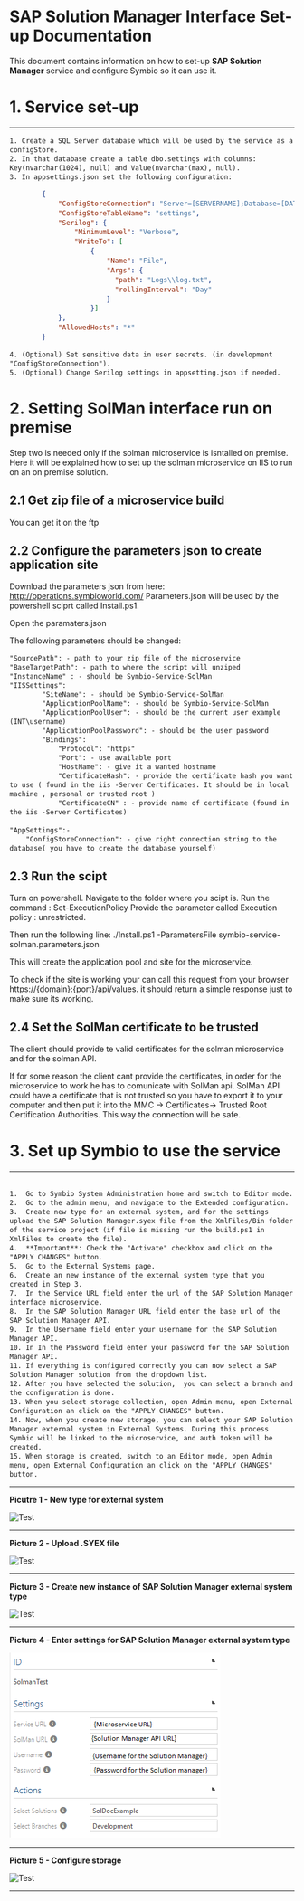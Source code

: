 
# SAP Solution Manager Interface Set-up Documentation

This document contains information on how to set-up **SAP Solution Manager** service and configure Symbio so it can use it.

# 1. Service set-up   

***

    1. Create a SQL Server database which will be used by the service as a configStore.
    2. In that database create a table dbo.settings with columns: Key(nvarchar(1024), null) and Value(nvarchar(max), null).
    3. In appsettings.json set the following configuration:
```json
        {
            "ConfigStoreConnection": "Server=[SERVERNAME];Database=[DATABASENAME];Trusted_Connection=True;",
            "ConfigStoreTableName": "settings",
            "Serilog": {
                "MinimumLevel": "Verbose",
                "WriteTo": [
                    {
                        "Name": "File",
                        "Args": {
                          "path": "Logs\\log.txt",
                          "rollingInterval": "Day"
                        }
                    }]
            },
            "AllowedHosts": "*"
        }
```
    4. (Optional) Set sensitive data in user secrets. (in development "ConfigStoreConnection").
    5. (Optional) Change Serilog settings in appsetting.json if needed.


# 2. Setting SolMan interface run on premise 
Step two is needed only if the solman microservice is isntalled on premise.
Here it will be explained how to set up the solman microservice on IIS to run on an on premise solution.

## 2.1 Get zip file of a microservice build

You can get it on the ftp 

## 2.2 Configure the parameters json to create application site

Download the parameters json from here:
http://operations.symbioworld.com/
Parameters.json will be used by the powershell sciprt called Install.ps1. 

Open the paramaters.json

The following parameters should be changed:

    "SourcePath": - path to your zip file of the microservice 
    "BaseTargetPath": - path to where the script will unziped
    "InstanceName" : - should be Symbio-Service-SolMan
    "IISSettings":
            "SiteName": - should be Symbio-Service-SolMan
            "ApplicationPoolName": - should be Symbio-Service-SolMan
            "ApplicationPoolUser": - should be the current user example (INT\username)
            "ApplicationPoolPassword": - should be the user password
            "Bindings": 
                "Protocol": "https"
                "Port": - use available port
                "HostName": - give it a wanted hostname
                "CertificateHash": - provide the certificate hash you want to use ( found in the iis -Server Certificates. It should be in local machine , personal or trusted root )
                "CertificateCN" : - provide name of certificate (found in the iis -Server Certificates)
                
    "AppSettings":-
        "ConfigStoreConnection": - give right connection string to the database( you have to create the database yourself)
        
## 2.3 Run the scipt
Turn on powershell.
Navigate to the folder where you scipt is.
Run the command :
Set-ExecutionPolicy
Provide the parameter called Execution policy : unrestricted.

Then run the following line:
 ./Install.ps1 -ParametersFile symbio-service-solman.parameters.json
 
 This will create the application pool and site for the microservice.
 
 To check if the site is working your can call this request from your browser
 https://{domain}:{port}/api/values.
 it should return a simple response just to make sure its working.
 
## 2.4 Set the SolMan certificate to be trusted
 The client should provide te valid certificates for the solman microservice and for the solman API.
 
 If for some reason the client cant provide the certificates, in order for the microservice to work he has to comunicate with SolMan api.
 SolMan API could have a certificate that is not trusted so you  have to export it to your computer and then put it into the MMC -> Certificates-> Trusted Root Certification Authorities. This way the connection will be safe.
 
 
# 3. Set up Symbio to use the service   

***
<pre><code>
1.  Go to Symbio System Administration home and switch to Editor mode.
2.  Go to the admin menu, and navigate to the Extended configuration.
3.  Create new type for an external system, and for the settings upload the SAP Solution Manager.syex file from the XmlFiles/Bin folder of the service project (if file is missing run the build.ps1 in XmlFiles to create the file).
4.  **Important**: Check the &quot;Activate&quot; checkbox and click on the &quot;APPLY CHANGES&quot; button.
5.  Go to the External Systems page.
6.  Create an new instance of the external system type that you created in Step 3.
7.  In the Service URL field enter the url of the SAP Solution Manager interface microservice.
8.  In the SAP Solution Manager URL field enter the base url of the SAP Solution Manager API.
9.  In the Username field enter your username for the SAP Solution Manager API.
10. In In the Password field enter your password for the SAP Solution Manager API.
11. If everything is configured correctly you can now select a SAP Solution Manager solution from the dropdown list.
12. After you have selected the solution,  you can select a branch and the configuration is done.
13. When you select storage collection, open Admin menu, open External Configuration an click on the &quot;APPLY CHANGES&quot; button.    
14. Now, when you create new storage, you can select your SAP Solution Manager external system in External Systems. During this process Symbio will be linked to the microservice, and auth token will be created.   
15. When storage is created, switch to an Editor mode, open Admin menu, open External Configuration an click on the &quot;APPLY CHANGES&quot; button.
</code></pre>
***

**Picutre 1 - New type for external system**   

![Test](media/extConf1.PNG)

***

**Picture 2 - Upload .SYEX file**   

![Test](media/extConf2.PNG)

***

**Picture 3 - Create new instance of SAP Solution Manager external system type**   

![Test](media/extSystem1.PNG)

***

**Picture 4 - Enter settings for SAP Solution Manager external system type**   

![Test](media/extSystem2.PNG)

***

**Picture 5 - Configure storage**  

![Test](media/Storage.PNG)

***


